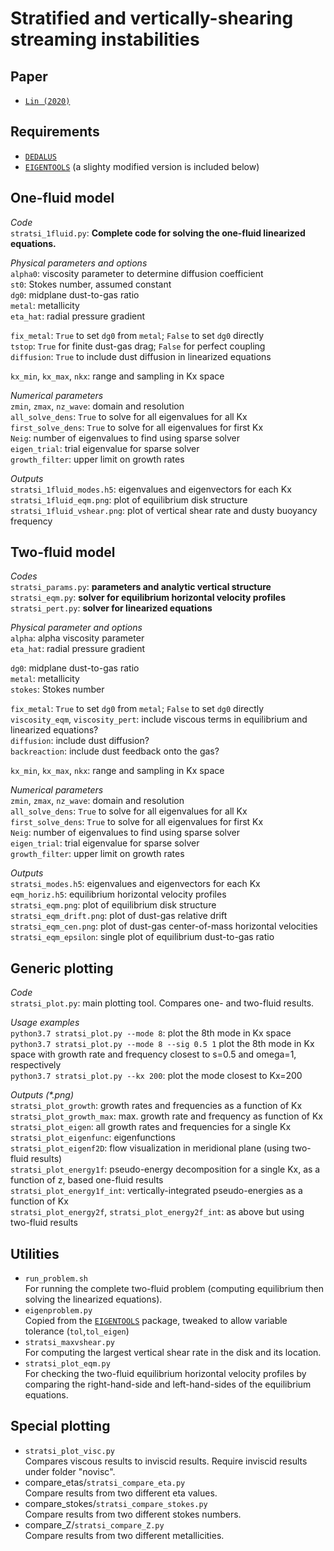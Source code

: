 # **Stratified and vertically-shearing streaming instabilities**

## Paper
* [`Lin (2020)`](https://ui.adsabs.harvard.edu/abs/2020arXiv201112300L/abstract)

## Requirements
* [`DEDALUS`](https://dedalus-project.org/)
* [`EIGENTOOLS`](https://github.com/DedalusProject/eigentools) (a slighty modified version is included below)

## One-fluid model

_Code_  
`stratsi_1fluid.py`:
**Complete code for solving the one-fluid linearized equations.**  

_Physical parameters and options_  
`alpha0`: viscosity parameter to determine diffusion coefficient  
`st0`: Stokes number, assumed constant  
`dg0`: midplane dust-to-gas ratio  
`metal`: metallicity  
`eta_hat`: radial pressure gradient   

`fix_metal`: `True` to set `dg0` from `metal`; `False` to set `dg0` directly          
`tstop`: `True` for finite dust-gas drag; `False` for perfect coupling  
`diffusion`: `True` to include dust diffusion in linearized equations

`kx_min`, `kx_max`, `nkx`: range and sampling in Kx space  

_Numerical parameters_  
`zmin`, `zmax`, `nz_wave`: domain and resolution    
`all_solve_dens`: `True` to solve for all eigenvalues for all Kx  
`first_solve_dens`: `True` to solve for all eigenvalues for first Kx  
`Neig`: number of eigenvalues to find using sparse solver   
`eigen_trial`: trial eigenvalue for sparse solver   
`growth_filter`: upper limit on growth rates

_Outputs_  
`stratsi_1fluid_modes.h5`: eigenvalues and eigenvectors for each Kx  
`stratsi_1fluid_eqm.png`: plot of equilibrium disk structure  
`stratsi_1fluid_vshear.png`: plot of vertical shear rate and dusty buoyancy frequency  

## Two-fluid model

_Codes_  
`stratsi_params.py`: **parameters and analytic vertical structure**  
`stratsi_eqm.py`: **solver for equilibrium horizontal velocity profiles**  
`stratsi_pert.py`: **solver for linearized equations**

_Physical parameter and options_  
`alpha`: alpha viscosity parameter  
`eta_hat`: radial pressure gradient

`dg0`: midplane dust-to-gas ratio  
`metal`: metallicity  
`stokes`: Stokes number

`fix_metal`: `True` to set `dg0` from `metal`; `False` to set `dg0` directly  
`viscosity_eqm`, `viscosity_pert`: include viscous terms in equilibrium and linearized equations?  
`diffusion`: include dust diffusion?  
`backreaction`: include dust feedback onto the gas?

`kx_min`, `kx_max`, `nkx`: range and sampling in Kx space  

_Numerical parameters_  
`zmin`, `zmax`, `nz_wave`: domain and resolution    
`all_solve_dens`: `True` to solve for all eigenvalues for all Kx  
`first_solve_dens`: `True` to solve for all eigenvalues for first Kx  
`Neig`: number of eigenvalues to find using sparse solver   
`eigen_trial`: trial eigenvalue for sparse solver   
`growth_filter`: upper limit on growth rates

_Outputs_  
`stratsi_modes.h5`: eigenvalues and eigenvectors for each Kx    
`eqm_horiz.h5`: equilibrium horizontal velocity profiles   
`stratsi_eqm.png`: plot of equilibrium disk structure   
`stratsi_eqm_drift.png`: plot of dust-gas relative drift  
`stratsi_eqm_cen.png`: plot of dust-gas center-of-mass horizontal velocities  
`stratsi_eqm_epsilon`: single plot of equilibrium dust-to-gas ratio  

## Generic plotting

_Code_  
`stratsi_plot.py`: main plotting tool. Compares one- and two-fluid results.

_Usage examples_  
`python3.7 stratsi_plot.py --mode 8`: plot the 8th mode in Kx space    
`python3.7 stratsi_plot.py --mode 8 --sig 0.5 1` plot the 8th mode in Kx space with growth rate and frequency closest to s=0.5 and omega=1, respectively  
`python3.7 stratsi_plot.py --kx 200`: plot the mode closest to Kx=200    

_Outputs (*.png)_  
`stratsi_plot_growth`: growth rates and frequencies as a function of Kx      
`stratsi_plot_growth_max`: max. growth rate and frequency as function of Kx  
`stratsi_plot_eigen`: all growth rates and frequencies for a single Kx  
`stratsi_plot_eigenfunc`: eigenfunctions  
`stratsi_plot_eigenf2D`: flow visualization in meridional plane (using two-fluid results)    
`stratsi_plot_energy1f`: pseudo-energy decomposition for a single Kx, as a function of z, based one-fluid results  
`stratsi_plot_energy1f_int`: vertically-integrated pseudo-energies as a function of Kx    
`stratsi_plot_energy2f`, `stratsi_plot_energy2f_int`: as above but using two-fluid results  

## Utilities
* `run_problem.sh`  
For running the complete two-fluid problem (computing equilibrium then solving the linearized equations).
* `eigenproblem.py`  
Copied from the [`EIGENTOOLS`](https://github.com/DedalusProject/eigentools) package, tweaked to allow variable tolerance (`tol`,`tol_eigen`)
* `stratsi_maxvshear.py`  
For computing the largest vertical shear rate in the disk and its location.
* `stratsi_plot_eqm.py`  
For checking the two-fluid equilibrium horizontal velocity profiles by comparing the right-hand-side and left-hand-sides of the equilibrium equations.

## Special plotting
* `stratsi_plot_visc.py`  
Compares viscous results to inviscid results. Require inviscid results under folder "novisc".
* compare_etas/`stratsi_compare_eta.py`  
Compare results from two different eta values.
* compare_stokes/`stratsi_compare_stokes.py`  
Compare results from two different stokes numbers.
* compare_Z/`stratsi_compare_Z.py`  
Compare results from two different metallicities.
